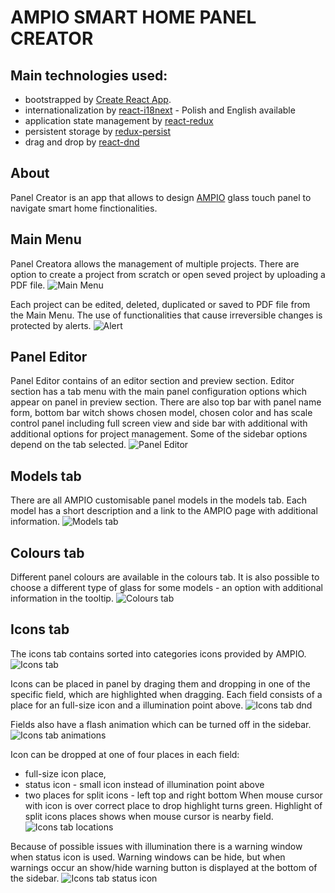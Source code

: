 # AMPIO SMART HOME PANEL CREATOR

## Main technologies used:

* bootstrapped by [Create React App](https://github.com/facebook/create-react-app).
* internationalization by [react-i18next](https://github.com/i18next/react-i18next) - Polish and English available
* application state management by [react-redux](https://github.com/reduxjs/react-redux)
* persistent storage by [redux-persist](https://github.com/rt2zz/redux-persist)
* drag and drop by [react-dnd](https://github.com/react-dnd/react-dnd/)

## About

Panel Creator is an app that allows to design [AMPIO](https://ampio.pl/en/ampio-smarthome-homepage/) glass touch panel to navigate smart home finctionalities. 


## Main Menu

Panel Creatora allows the management of multiple projects. There are option to create a project from scratch or open seved project by uploading a PDF file. 
![Main Menu](https://github.com/KrynickiJarek/kreatorpaneli/blob/43f585d3e7a327e6d104b3beb355e63e80a140e9/src/assets/readme/01_main_menu.png)

Each project can be edited, deleted, duplicated or saved to PDF file from the Main Menu.
The use of functionalities that cause irreversible changes is protected by alerts.
![Alert](https://github.com/KrynickiJarek/kreatorpaneli/blob/b6de404c5bca02ebb2e7343213465980144fa8d8/src/assets/readme/02_alert.png)

## Panel Editor

Panel Editor contains of an editor section and preview section. Editor section has a tab menu with the main panel configuration options which appear on 
panel in preview section. There are also top bar with panel name form, bottom bar witch shows chosen model, chosen color and has scale control panel including 
full screen view and side bar with additional with additional options for project management. Some of the sidebar options depend on the tab selected.
![Panel Editor](https://github.com/KrynickiJarek/kreatorpaneli/blob/1f33545dcc00e6110318fc368f5265ecec3e1ed0/src/assets/readme/03_panel_editor.png)

## Models tab

There are all AMPIO customisable panel models in the models tab. Each model has a short description and a link to the AMPIO page with additional information.
![Models tab](https://github.com/KrynickiJarek/kreatorpaneli/blob/1f33545dcc00e6110318fc368f5265ecec3e1ed0/src/assets/readme/04_models_tab.png)

## Colours tab

Different panel colours are available in the colours tab. It is also possible to choose a different type of glass for some models - an option with additional information in the tooltip.
![Colours tab](https://github.com/KrynickiJarek/kreatorpaneli/blob/1f33545dcc00e6110318fc368f5265ecec3e1ed0/src/assets/readme/05_colours_tab.png)

## Icons tab

The icons tab contains sorted into categories icons provided by AMPIO.
![Icons tab](https://github.com/KrynickiJarek/kreatorpaneli/blob/1f33545dcc00e6110318fc368f5265ecec3e1ed0/src/assets/readme/06_icons_tab.png)

Icons can be placed in panel by draging them and dropping in one of the specific field, which are highlighted when dragging. Each field consists of a place for an full-size icon and a illumination point above.
![Icons tab dnd](https://github.com/KrynickiJarek/kreatorpaneli/blob/1f33545dcc00e6110318fc368f5265ecec3e1ed0/src/assets/readme/07_icons_tab_dnd.png)

Fields also have a flash animation which can be turned off in the sidebar.
![Icons tab animations](https://github.com/KrynickiJarek/kreatorpaneli/blob/d09c5eccee0e0e179fea17a20b2ba380ec8476e7/src/assets/readme/08_icons_tab_animations.gif)

Icon can be dropped at one of four places in each field: 
* full-size icon place, 
* status icon - small icon instead of illumination point above
* two places for split icons - left top and right bottom
When mouse cursor with icon is over correct place to drop highlight turns green. Highlight of split icons places shows when mouse cursor is nearby field. 
![Icons tab locations](https://github.com/KrynickiJarek/kreatorpaneli/blob/1f33545dcc00e6110318fc368f5265ecec3e1ed0/src/assets/readme/09_icons_tab_locations.png)

Because of possible issues with illumination there is a warning window when status icon is used. Warning windows can be hide, but when warnings occur an show/hide warning button is displayed at the bottom of the sidebar.
![Icons tab status icon](https://github.com/KrynickiJarek/kreatorpaneli/blob/1f33545dcc00e6110318fc368f5265ecec3e1ed0/src/assets/readme/10_icons_tab_status_icon.png)